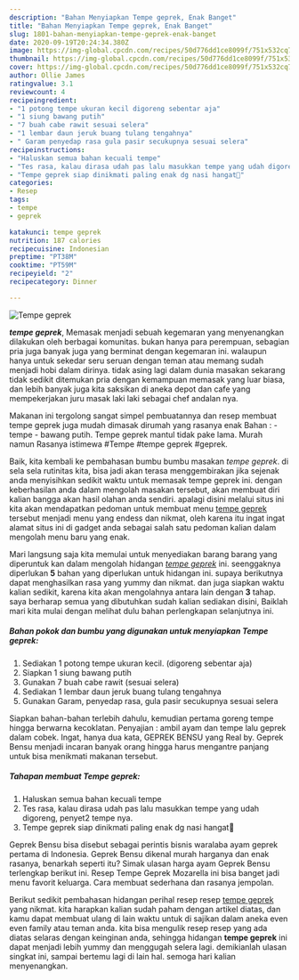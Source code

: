 ```yaml
---
description: "Bahan Menyiapkan Tempe geprek, Enak Banget"
title: "Bahan Menyiapkan Tempe geprek, Enak Banget"
slug: 1801-bahan-menyiapkan-tempe-geprek-enak-banget
date: 2020-09-19T20:24:34.380Z
image: https://img-global.cpcdn.com/recipes/50d776dd1ce8099f/751x532cq70/tempe-geprek-foto-resep-utama.jpg
thumbnail: https://img-global.cpcdn.com/recipes/50d776dd1ce8099f/751x532cq70/tempe-geprek-foto-resep-utama.jpg
cover: https://img-global.cpcdn.com/recipes/50d776dd1ce8099f/751x532cq70/tempe-geprek-foto-resep-utama.jpg
author: Ollie James
ratingvalue: 3.1
reviewcount: 4
recipeingredient:
- "1 potong tempe ukuran kecil digoreng sebentar aja"
- "1 siung bawang putih"
- "7 buah cabe rawit sesuai selera"
- "1 lembar daun jeruk buang tulang tengahnya"
- " Garam penyedap rasa gula pasir secukupnya sesuai selera"
recipeinstructions:
- "Haluskan semua bahan kecuali tempe"
- "Tes rasa, kalau dirasa udah pas lalu masukkan tempe yang udah digoreng, penyet2 tempe nya."
- "Tempe geprek siap dinikmati paling enak dg nasi hangat🤤"
categories:
- Resep
tags:
- tempe
- geprek

katakunci: tempe geprek 
nutrition: 187 calories
recipecuisine: Indonesian
preptime: "PT38M"
cooktime: "PT59M"
recipeyield: "2"
recipecategory: Dinner

---
```



![Tempe geprek](https://img-global.cpcdn.com/recipes/50d776dd1ce8099f/751x532cq70/tempe-geprek-foto-resep-utama.jpg)

<b><i>tempe geprek</i></b>, Memasak menjadi sebuah kegemaran yang menyenangkan dilakukan oleh berbagai komunitas. bukan hanya para perempuan, sebagian pria juga banyak juga yang berminat dengan kegemaran ini. walaupun hanya untuk sekedar seru seruan dengan teman atau memang sudah menjadi hobi dalam dirinya. tidak asing lagi dalam dunia masakan sekarang tidak sedikit ditemukan pria dengan kemampuan memasak yang luar biasa, dan lebih banyak juga kita saksikan di aneka depot dan cafe yang mempekerjakan juru masak laki laki sebagai chef andalan nya.

Makanan ini tergolong sangat simpel pembuatannya dan resep membuat tempe geprek juga mudah dimasak dirumah yang rasanya enak Bahan : - tempe - bawang putih. Tempe geprek mantul tidak pake lama. Murah namun Rasanya istimewa #Tempe #tempe geprek #geprek.

Baik, kita kembali ke pembahasan bumbu bumbu masakan <i>tempe geprek</i>. di sela sela rutinitas kita, bisa jadi akan terasa menggembirakan jika sejenak anda menyisihkan sedikit waktu untuk memasak tempe geprek ini. dengan keberhasilan anda dalam mengolah masakan tersebut, akan membuat diri kalian bangga akan hasil olahan anda sendiri. apalagi disini melalui situs ini kita akan mendapatkan pedoman untuk membuat menu <u>tempe geprek</u> tersebut menjadi menu yang endess dan nikmat, oleh karena itu ingat ingat alamat situs ini di gadget anda sebagai salah satu pedoman kalian dalam mengolah menu baru yang enak.


Mari langsung saja kita memulai untuk menyediakan barang barang yang diperuntuk kan dalam mengolah hidangan <u><i>tempe geprek</i></u> ini. seenggaknya diperlukan <b>5</b> bahan yang diperlukan untuk hidangan ini. supaya berikutnya dapat menghasilkan rasa yang yummy dan nikmat. dan juga siapkan waktu kalian sedikit, karena kita akan mengolahnya antara lain dengan <b>3</b> tahap. saya berharap semua yang dibutuhkan sudah kalian sediakan disini, Baiklah mari kita mulai dengan melihat dulu bahan perlengkapan selanjutnya ini.

<!--inarticleads1-->

##### Bahan pokok dan bumbu yang digunakan untuk menyiapkan Tempe geprek:

1. Sediakan 1 potong tempe ukuran kecil. (digoreng sebentar aja)
1. Siapkan 1 siung bawang putih
1. Gunakan 7 buah cabe rawit (sesuai selera)
1. Sediakan 1 lembar daun jeruk buang tulang tengahnya
1. Gunakan  Garam, penyedap rasa, gula pasir secukupnya sesuai selera


Siapkan bahan-bahan terlebih dahulu, kemudian pertama goreng tempe hingga berwarna kecoklatan. Penyajian : ambil ayam dan tempe lalu geprek dalam cobek. Ingat, hanya dua kata, GEPREK BENSU yang Real by. Geprek Bensu menjadi incaran banyak orang hingga harus mengantre panjang untuk bisa menikmati makanan tersebut. 

<!--inarticleads2-->

##### Tahapan membuat Tempe geprek:

1. Haluskan semua bahan kecuali tempe
1. Tes rasa, kalau dirasa udah pas lalu masukkan tempe yang udah digoreng, penyet2 tempe nya.
1. Tempe geprek siap dinikmati paling enak dg nasi hangat🤤


Geprek Bensu bisa disebut sebagai perintis bisnis waralaba ayam geprek pertama di Indonesia. Geprek Bensu dikenal murah harganya dan enak rasanya, benarkah seperti itu? Simak ulasan harga ayam Geprek Bensu terlengkap berikut ini. Resep Tempe Geprek Mozarella ini bisa banget jadi menu favorit keluarga. Cara membuat sederhana dan rasanya jempolan. 

Berikut sedikit pembahasan hidangan perihal resep resep <u>tempe geprek</u> yang nikmat. kita harapkan kalian sudah paham dengan artikel diatas, dan kamu dapat membuat ulang di lain waktu untuk di sajikan dalam aneka even even family atau teman anda. kita bisa mengulik resep resep yang ada diatas selaras dengan keinginan anda, sehingga hidangan <b>tempe geprek</b> ini dapat menjadi lebih yummy dan menggugah selera lagi. demikianlah ulasan singkat ini, sampai bertemu lagi di lain hal. semoga hari kalian menyenangkan.
